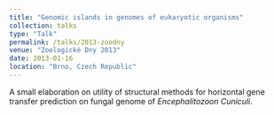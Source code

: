 ```yaml
---
title: "Genomic islands in genomes of eukaryotic organisms"
collection: talks
type: "Talk"
permalink: /talks/2013-zoodny
venue: "Zoologické Dny 2013"
date: 2013-01-16
location: "Brno, Czech Republic"
---
```


A small elaboration on utility of structural methods for horizontal gene transfer prediction on fungal genome of _Encephalitozoon Cuniculi_.

